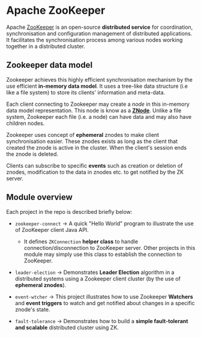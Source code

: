# Apache ZooKeeper
Apache [ZooKeeper](https://zookeeper.apache.org) is an open-source **distributed service** for coordination, synchronisation and configuration management of distributed applications. It facilitates the synchronisation process among various nodes working together in a distributed cluster.

## Zookeeper data model

Zookeeper achieves this highly efficient synchronisation mechanism by the use efficient **in-memory data model**. It uses a tree-like data structure (i.e like a file system) to store its clients' information and meta-data.

Each client connecting to Zookeeper may create a *node* in this in-memory data model representation. This node is know as a **[ZNode](https://zookeeper.apache.org/doc/current/zookeeperOver.html)**. Unlike a file system, Zookeeper each file (i.e. a node) can have data and may also have children nodes. 

Zookeeper uses concept of  **ephemeral** znodes to make client  
synchronisation easier. These znodes exists as long as the client that created the znode is active in the cluster. When the client's session ends the znode is deleted. 

Clients can subscribe to specific **events** such as creation or deletion of znodes, modification to the data in znodes etc. to get notified by the ZK server.

## Module overview

Each project in the repo is described briefly below:

- `zookeeper-connect` -> A quick "Hello World" program to illustrate the use of ZooKeeper client Java API.
  - It defines `ZKConnection` **helper class** to handle connection/disconnection to ZooKeeper server. Other projects in this module may simply use this class to establish the connection to ZooKeeper.


- `leader-election` -> Demonstrates **Leader Election** algorithm in  a distributed systems using a Zookeeper client cluster (by the use of **ephemeral znodes**).


- `event-wtcher` -> This project illustrates how to use Zookeeper **Watchers** and **event triggers** to watch and get notified about changes in a specific znode's state.


- `fault-tolerance` -> Demonstrates how to build a **simple fault-tolerant and scalable** distributed cluster using ZK.
